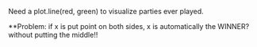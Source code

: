 Need a plot.line(red, green) to visualize parties ever played.

**Problem:
    if x is put point on both sides, x is automatically the WINNER? without putting the middle!!